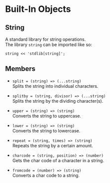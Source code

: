 # Built-In Objects

## String

A standard library for string operations.  
The library `string` can be imported like so:  

```
string << 'stdlib[string]';
```

## Members

- `split = (string) => (...string)`  
Splits the string into individual characters.  

- `splitby = (string, divisor) => (...string)`  
Splits the string by the dividing character(s).  

- `upper = (string) => (string)`  
Converts the string to uppercase.  

- `lower = (string) => (string)`  
Converts the string to lowercase.  

- `repeat = (string, times) => (string)`  
Repeats the string by a certain amount.  

- `charcode = (string, position) => (number)`  
Gets the char code of a character in a string.  

- `fromcode = (number) => (string)`  
Converts a char code to a string.  

